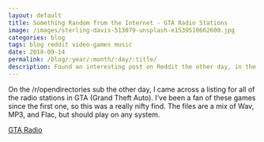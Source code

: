 ```yaml
---
layout: default
title: Something Random from the Internet - GTA Radio Stations
image: /images/sterling-davis-513079-unsplash-e1539510662600.jpg
categories: blog
tags: blog reddit video-games music
date: 2018-09-14
permalink: /blog/:year/:month/:day/:title/
description: Found an interesting post on Reddit the other day, in the /r/opendirectories sub related to Grand Theft Auto
---
```


On the /r/opendirectories sub the other day, I came across a listing for all of the radio stations in GTA (Grand Theft Auto). I’ve been a fan of these games since the first one, so this was a really nifty find. The files are a mix of Wav, MP3, and Flac, but should play on any system.

[GTA Radio][1]

[1]:http://two66.com/mirrors/GTA-Radio-Stations/
